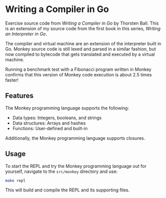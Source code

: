 # Writing a Compiler in Go

Exercise source code from *Writing a Compiler in Go* by Thorsten Ball. This is an extension of my source code from the first book in this series, *Writing an Interpreter in Go*.

The compiler and virtual machine are an extension of the interpreter built in Go. Monkey source code is still lexed and parsed in a similar fashion, but now compiled to bytecode that gets translated and executed by a virtual machine.

Running a benchmark test with a Fibonacci program written in Monkey confirms that this version of Monkey code execution is about 2.5 times faster!

## Features

The Monkey programming language supports the following:
- Data types: Integers, booleans, and strings
- Data structures: Arrays and hashes
- Functions: User-defined and built-in

Additionally, the Monkey programming language supports closures.

## Usage

To start the REPL and try the Monkey programming language out for yourself, navigate to the `src/monkey` directory and use:
```bash
make repl
```

This will build and compile the REPL and its supporting files.
